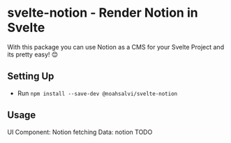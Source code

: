 # svelte-notion - Render Notion in Svelte

With this package you can use Notion as a CMS for your Svelte Project and its pretty easy! 😊

## Setting Up

- Run `npm install --save-dev @noahsalvi/svelte-notion`

## Usage

UI Component: Notion
fetching Data: notion
TODO
